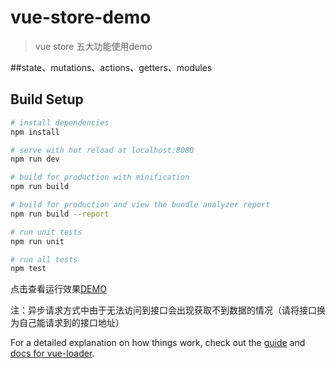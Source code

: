 # vue-store-demo

> vue store 五大功能使用demo

##state、mutations、actions、getters、modules
## Build Setup

``` bash
# install dependencies
npm install

# serve with hot reload at localhost:8080
npm run dev

# build for production with minification
npm run build

# build for production and view the bundle analyzer report
npm run build --report

# run unit tests
npm run unit

# run all tests
npm test
```
点击查看运行效果[DEMO](https://github597229264.github.io/vue-store-demo/dist/index.html)

注：异步请求方式中由于无法访问到接口会出现获取不到数据的情况（请将接口换为自己能请求到的接口地址）

For a detailed explanation on how things work, check out the [guide](http://vuejs-templates.github.io/webpack/) and [docs for vue-loader](http://vuejs.github.io/vue-loader).
